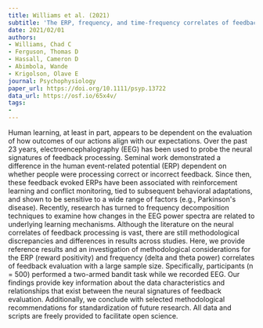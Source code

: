 ```yaml
---
title: Williams et al. (2021)
subtitle: 'The ERP, frequency, and time-frequency correlates of feedback processing: Insights from a large sample study'
date: 2021/02/01
authors:
- Williams, Chad C
- Ferguson, Thomas D
- Hassall, Cameron D
- Abimbola, Wande
- Krigolson, Olave E
journal: Psychophysiology
paper_url: https://doi.org/10.1111/psyp.13722
data_url: https://osf.io/65x4v/
tags:
- 
---
```


Human learning, at least in part, appears to be dependent on the evaluation of how outcomes of our actions align with our expectations. Over the past 23 years, electroencephalography (EEG) has been used to probe the neural signatures of feedback processing. Seminal work demonstrated a difference in the human event-related potential (ERP) dependent on whether people were processing correct or incorrect feedback. Since then, these feedback evoked ERPs have been associated with reinforcement learning and conflict monitoring, tied to subsequent behavioral adaptations, and shown to be sensitive to a wide range of factors (e.g., Parkinson's disease). Recently, research has turned to frequency decomposition techniques to examine how changes in the EEG power spectra are related to underlying learning mechanisms. Although the literature on the neural correlates of feedback processing is vast, there are still methodological discrepancies and differences in results across studies. Here, we provide reference results and an investigation of methodological considerations for the ERP (reward positivity) and frequency (delta and theta power) correlates of feedback evaluation with a large sample size. Specifically, participants (n = 500) performed a two-armed bandit task while we recorded EEG. Our findings provide key information about the data characteristics and relationships that exist between the neural signatures of feedback evaluation. Additionally, we conclude with selected methodological recommendations for standardization of future research. All data and scripts are freely provided to facilitate open science.
